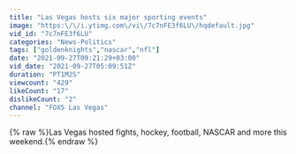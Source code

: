 ```yaml
---
title: "Las Vegas hosts six major sporting events"
image: "https:\/\/i.ytimg.com\/vi\/7c7nFE3f6LU\/hqdefault.jpg"
vid_id: "7c7nFE3f6LU"
categories: "News-Politics"
tags: ["goldenknights","nascar","nfl"]
date: "2021-09-27T09:21:29+03:00"
vid_date: "2021-09-27T05:09:51Z"
duration: "PT1M2S"
viewcount: "429"
likeCount: "17"
dislikeCount: "2"
channel: "FOX5 Las Vegas"
---
```

{% raw %}Las Vegas hosted fights, hockey, football, NASCAR and more this weekend.{% endraw %}
